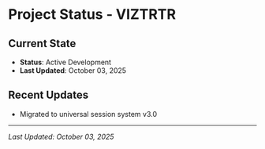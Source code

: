 # Project Status - VIZTRTR

## Current State
- **Status**: Active Development
- **Last Updated**: October 03, 2025

## Recent Updates
- Migrated to universal session system v3.0

---
*Last Updated: October 03, 2025*
